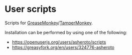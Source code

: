 # User scripts

Scripts for [GreaseMonkey](https://github.com/greasemonkey/greasemonkey)/[TamperMonkey](https://github.com/Tampermonkey/tampermonkey).

Installation can be performed by using one of the following:
- https://openuserjs.org/users/asheroto/scripts
- https://greasyfork.org/en/users/324776-asheroto